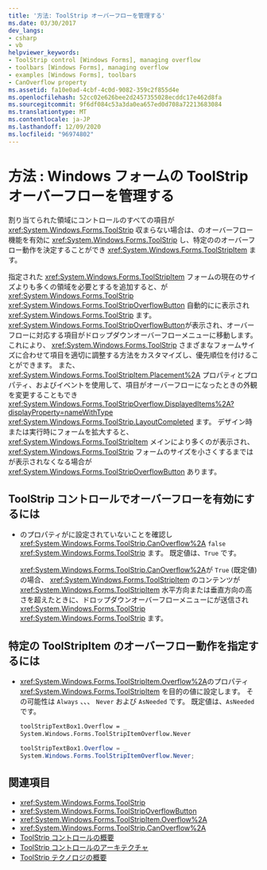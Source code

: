 ```yaml
---
title: '方法: ToolStrip オーバーフローを管理する'
ms.date: 03/30/2017
dev_langs:
- csharp
- vb
helpviewer_keywords:
- ToolStrip control [Windows Forms], managing overflow
- toolbars [Windows Forms], managing overflow
- examples [Windows Forms], toolbars
- CanOverflow property
ms.assetid: fa10e0ad-4cbf-4c0d-9082-359c2f855d4e
ms.openlocfilehash: 52cc02e626bee2d2457355028ecddc17e462d8fa
ms.sourcegitcommit: 9f6df084c53a3da0ea657ed0d708a72213683084
ms.translationtype: MT
ms.contentlocale: ja-JP
ms.lasthandoff: 12/09/2020
ms.locfileid: "96974802"
---
```

# <a name="how-to-manage-toolstrip-overflow-in-windows-forms"></a>方法 : Windows フォームの ToolStrip オーバーフローを管理する

割り当てられた領域にコントロールのすべての項目が <xref:System.Windows.Forms.ToolStrip> 収まらない場合は、のオーバーフロー機能を有効に <xref:System.Windows.Forms.ToolStrip> し、特定ののオーバーフロー動作を決定することができ <xref:System.Windows.Forms.ToolStripItem> ます。

指定された <xref:System.Windows.Forms.ToolStripItem> フォームの現在のサイズよりも多くの領域を必要とするを追加すると、が <xref:System.Windows.Forms.ToolStrip> <xref:System.Windows.Forms.ToolStripOverflowButton> 自動的にに表示され <xref:System.Windows.Forms.ToolStrip> ます。 <xref:System.Windows.Forms.ToolStripOverflowButton>が表示され、オーバーフローに対応する項目がドロップダウンオーバーフローメニューに移動します。 これにより、 <xref:System.Windows.Forms.ToolStrip> さまざまなフォームサイズに合わせて項目を適切に調整する方法をカスタマイズし、優先順位を付けることができます。 また、 <xref:System.Windows.Forms.ToolStripItem.Placement%2A> プロパティとプロパティ、およびイベントを使用して、項目がオーバーフローになったときの外観を変更することもでき <xref:System.Windows.Forms.ToolStripOverflow.DisplayedItems%2A?displayProperty=nameWithType> <xref:System.Windows.Forms.ToolStrip.LayoutCompleted> ます。 デザイン時または実行時にフォームを拡大すると、 <xref:System.Windows.Forms.ToolStripItem> メインにより多くのが表示され、 <xref:System.Windows.Forms.ToolStrip> フォームのサイズを小さくするまではが表示されなくなる場合が <xref:System.Windows.Forms.ToolStripOverflowButton> あります。

## <a name="to-enable-overflow-on-a-toolstrip-control"></a>ToolStrip コントロールでオーバーフローを有効にするには

- のプロパティがに設定されていないことを確認し <xref:System.Windows.Forms.ToolStrip.CanOverflow%2A> `false` <xref:System.Windows.Forms.ToolStrip> ます。 既定値は、`True` です。

     <xref:System.Windows.Forms.ToolStrip.CanOverflow%2A>が `True` (既定値) の場合、 <xref:System.Windows.Forms.ToolStripItem> のコンテンツが <xref:System.Windows.Forms.ToolStripItem> 水平方向または垂直方向の高さを超えたときに、ドロップダウンオーバーフローメニューにが送信され <xref:System.Windows.Forms.ToolStrip> <xref:System.Windows.Forms.ToolStrip> ます。

## <a name="to-specify-overflow-behavior-of-a-specific-toolstripitem"></a>特定の ToolStripItem のオーバーフロー動作を指定するには

- <xref:System.Windows.Forms.ToolStripItem.Overflow%2A>のプロパティ <xref:System.Windows.Forms.ToolStripItem> を目的の値に設定します。 その可能性は `Always` 、、、 `Never` および `AsNeeded` です。 既定値は、`AsNeeded` です。

    ```vb
    toolStripTextBox1.Overflow = _
    System.Windows.Forms.ToolStripItemOverflow.Never
    ```

    ```csharp
    toolStripTextBox1.Overflow = _
    System.Windows.Forms.ToolStripItemOverflow.Never;
    ```

## <a name="see-also"></a>関連項目

- <xref:System.Windows.Forms.ToolStrip>
- <xref:System.Windows.Forms.ToolStripOverflowButton>
- <xref:System.Windows.Forms.ToolStripItem.Overflow%2A>
- <xref:System.Windows.Forms.ToolStrip.CanOverflow%2A>
- [ToolStrip コントロールの概要](toolstrip-control-overview-windows-forms.md)
- [ToolStrip コントロールのアーキテクチャ](toolstrip-control-architecture.md)
- [ToolStrip テクノロジの概要](toolstrip-technology-summary.md)
